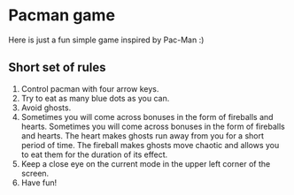 # Pacman game
Here is just a fun simple game inspired by Pac-Man :)
## Short set of rules
1. Control pacman with four arrow keys.
2. Try to eat as many blue dots as you can.
3. Avoid ghosts.
4. Sometimes you will come across bonuses in the form of fireballs and hearts.
Sometimes you will come across bonuses in the form of fireballs and hearts.
The heart makes ghosts run away from you for a short period of time.
The fireball makes ghosts move chaotic and allows you to eat them for the duration of its effect.
5. Keep a close eye on the current mode in the upper left corner of the screen.
6. Have fun!
